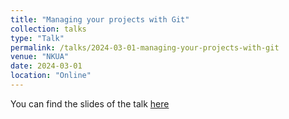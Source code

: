 ```yaml
---
title: "Managing your projects with Git"
collection: talks
type: "Talk"
permalink: /talks/2024-03-01-managing-your-projects-with-git
venue: "NKUA"
date: 2024-03-01
location: "Online"
---
```


You can find the slides of the talk [here](http://eliasmach.github.io/files/branch_and_merge.pdf)

